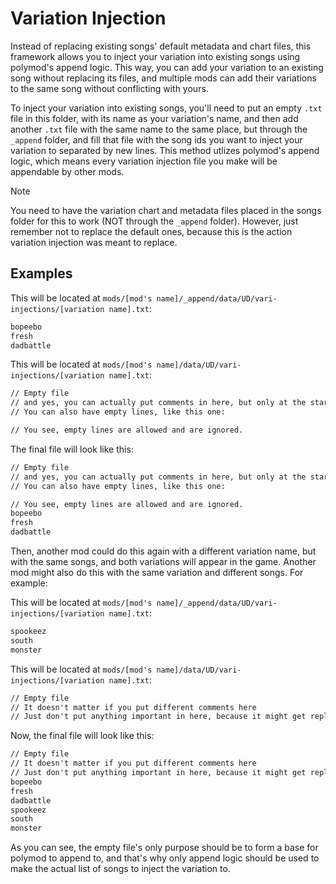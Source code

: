 # Variation Injection

Instead of replacing existing songs' default metadata and chart files, this framework allows you to inject your variation into existing songs using polymod's append logic. This way, you can add your variation to an existing song without replacing its files, and multiple mods can add their variations to the same song without conflicting with yours.

To inject your variation into existing songs, you'll need to put an empty `.txt` file in this folder, with its name as your variation's name, and then add another `.txt` file with the same name to the same place, but through the `_append` folder, and fill that file with the song ids you want to inject your variation to separated by new lines. This method utlizes polymod's append logic, which means every variation injection file you make will be appendable by other mods.

> [!NOTE]
> You need to have the variation chart and metadata files placed in the songs folder for this to work (NOT through the `_append` folder). However, just remember not to replace the default ones, because this is the action variation injection was meant to replace.

## Examples

This will be located at `mods/[mod's name]/_append/data/UD/vari-injections/[variation name].txt`:
```txt
bopeebo
fresh
dadbattle
```

This will be located at `mods/[mod's name]/data/UD/vari-injections/[variation name].txt`:
```txt
// Empty file
// and yes, you can actually put comments in here, but only at the start of the line
// You can also have empty lines, like this one:

// You see, empty lines are allowed and are ignored.
```

The final file will look like this:
```txt
// Empty file
// and yes, you can actually put comments in here, but only at the start of the line
// You can also have empty lines, like this one:

// You see, empty lines are allowed and are ignored.
bopeebo
fresh
dadbattle
```

Then, another mod could do this again with a different variation name, but with the same songs, and both variations will appear in the game. Another mod might also do this with the same variation and different songs. For example:

This will be located at `mods/[mod's name]/_append/data/UD/vari-injections/[variation name].txt`:
```txt
spookeez
south
monster
```

This will be located at `mods/[mod's name]/data/UD/vari-injections/[variation name].txt`:
```txt
// Empty file
// It doesn't matter if you put different comments here
// Just don't put anything important in here, because it might get replaced
```

Now, the final file will look like this:
```txt
// Empty file
// It doesn't matter if you put different comments here
// Just don't put anything important in here, because it might get replaced
bopeebo
fresh
dadbattle
spookeez
south
monster
```

As you can see, the empty file's only purpose should be to form a base for polymod to append to, and that's why only append logic should be used to make the actual list of songs to inject the variation to.